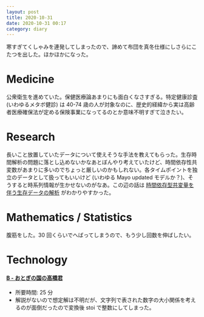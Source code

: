 ```yaml
---
layout: post
title: 2020-10-31
date: 2020-10-31 00:17
category: diary
---
```

寒すぎてくしゃみを連発してしまったので、諦めて布団を真冬仕様にしさらにこたつを出した。ほかほかになった。

# Medicine
公衆衛生を進めていた。保健医療論あまりにも面白くなさすぎる。特定健康診査 (いわゆるメタボ健診) は 40-74 歳の人が対象なのに、歴史的経緯から実は高齢者医療確保法が定める保険事業になってるのとか意味不明すぎて泣きたい。

# Research
長いこと放置していたデータについて使えそうな手法を教えてもらった。生存時間解析の問題に落とし込めないかなあとぼんやり考えていたけど、時間依存性共変数があまりに多いのでちょっと厳しいのかもしれない。各タイムポイントを独立のデータとして扱ってもいいけど (いわゆる Mayo updated モデルか？)、そうすると時系列情報が生かせないのがなあ。この辺の話は [時間依存型共変量を伴う生存データの解析](https://www.jstage.jst.go.jp/article/jappstat1971/34/1/34_1_15/_pdf/-char/ja) がわかりやすかった。

# Mathematics / Statistics
腹筋をした。30 回くらいでへばってしまうので、もう少し回数を伸ばしたい。

# Technology

#### [B - おとぎの国の高橋君](https://atcoder.jp/contests/arc009/tasks/arc009_2)
- 所要時間: 25 分
- 解説がないので想定解は不明だが、文字列で表された数字の大小関係を考えるのが面倒だったので変換後 stoi で整数にしてしまった。